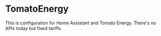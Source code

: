 # TomatoEnergy
This is configuration for Home Assistant and Tomato Energy. There's no APIs today but fixed tariffs. 
